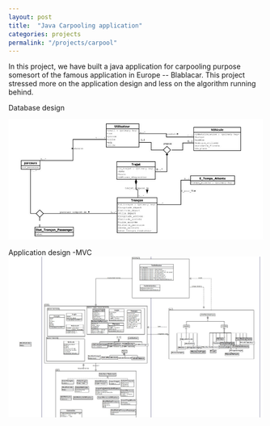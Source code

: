 ```yaml
---
layout: post
title:  "Java Carpooling application"
categories: projects
permalink: "/projects/carpool"
---
```

In this project, we have built a java application for carpooling purpose somesort of the famous application in Europe -- Blablacar. This project stressed more on the application design and less on the algorithm running behind. 

Database design
<a href="\assets\images\java_database_design.jpg">
    <center>
        <img 
            src="\assets\images\java_database_design.jpg" 
            alt="Application design"
        >
    </center>
</a>

Application design -MVC
![image tooltip here](/assets/images/java_applicationdesignMVC.jpg)

